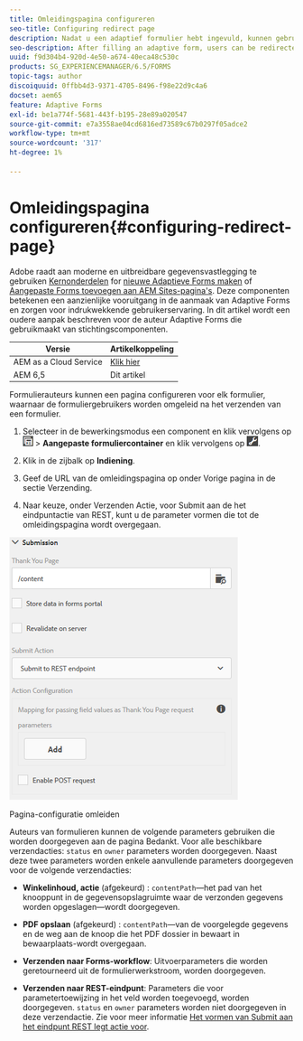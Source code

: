 ```yaml
---
title: Omleidingspagina configureren
seo-title: Configuring redirect page
description: Nadat u een adaptief formulier hebt ingevuld, kunnen gebruikers worden omgeleid naar een webpagina die formulierauteurs kunnen configureren tijdens het maken van het formulier.
seo-description: After filling an adaptive form, users can be redirected to a webpage that form authors can configure while creating the form.
uuid: f9d304b4-920d-4e50-a674-40eca48c530c
products: SG_EXPERIENCEMANAGER/6.5/FORMS
topic-tags: author
discoiquuid: 0ffbb4d3-9371-4705-8496-f98e22d9c4a6
docset: aem65
feature: Adaptive Forms
exl-id: be1a774f-5681-443f-b195-28e89a020547
source-git-commit: e7a3558ae04cd6816ed73589c67b0297f05adce2
workflow-type: tm+mt
source-wordcount: '317'
ht-degree: 1%

---
```


# Omleidingspagina configureren{#configuring-redirect-page}

<span class="preview"> Adobe raadt aan moderne en uitbreidbare gegevensvastlegging te gebruiken [Kernonderdelen](https://experienceleague.adobe.com/docs/experience-manager-core-components/using/adaptive-forms/introduction.html) for [nieuwe Adaptieve Forms maken](/help/forms/using/create-an-adaptive-form-core-components.md) of [Aangepaste Forms toevoegen aan AEM Sites-pagina&#39;s](/help/forms/using/create-or-add-an-adaptive-form-to-aem-sites-page.md). Deze componenten betekenen een aanzienlijke vooruitgang in de aanmaak van Adaptive Forms en zorgen voor indrukwekkende gebruikerservaring. In dit artikel wordt een oudere aanpak beschreven voor de auteur Adaptive Forms die gebruikmaakt van stichtingscomponenten. </span>

| Versie | Artikelkoppeling |
| -------- | ---------------------------- |
| AEM as a Cloud Service | [Klik hier](https://experienceleague.adobe.com/docs/experience-manager-cloud-service/content/forms/adaptive-forms-authoring/authoring-adaptive-forms-foundation-components/configure-submit-actions-and-metadata-submission/configuring-redirect-page.html) |
| AEM 6,5 | Dit artikel |

Formulierauteurs kunnen een pagina configureren voor elk formulier, waarnaar de formuliergebruikers worden omgeleid na het verzenden van een formulier.

1. Selecteer in de bewerkingsmodus een component en klik vervolgens op ![op veldniveau](assets/field-level.png) > **Aangepaste formuliercontainer** en klik vervolgens op ![cmppr](assets/cmppr.png).

1. Klik in de zijbalk op **Indiening**.

1. Geef de URL van de omleidingspagina op onder Vorige pagina in de sectie Verzending.
1. Naar keuze, onder Verzenden Actie, voor Submit aan de het eindpuntactie van REST, kunt u de parameter vormen die tot de omleidingspagina wordt overgegaan.

![Pagina-configuratie omleiden](assets/thank-you-setting-1.png)

Pagina-configuratie omleiden

Auteurs van formulieren kunnen de volgende parameters gebruiken die worden doorgegeven aan de pagina Bedankt. Voor alle beschikbare verzendacties: `status` en `owner` parameters worden doorgegeven. Naast deze twee parameters worden enkele aanvullende parameters doorgegeven voor de volgende verzendacties:

* **Winkelinhoud, actie** (afgekeurd) : `contentPath`—het pad van het knooppunt in de gegevensopslagruimte waar de verzonden gegevens worden opgeslagen—wordt doorgegeven.

* **PDF opslaan** (afgekeurd) : `contentPath`—van de voorgelegde gegevens en de weg aan de knoop die het PDF dossier in bewaart in bewaarplaats-wordt overgegaan.

* **Verzenden naar Forms-workflow**: Uitvoerparameters die worden geretourneerd uit de formulierwerkstroom, worden doorgegeven.

* **Verzenden naar REST-eindpunt**: Parameters die voor parametertoewijzing in het veld worden toegevoegd, worden doorgegeven. `status` en `owner` parameters worden niet doorgegeven in deze verzendactie. Zie voor meer informatie [Het vormen van Submit aan het eindpunt REST legt actie voor](../../forms/using/configuring-submit-actions.md).
